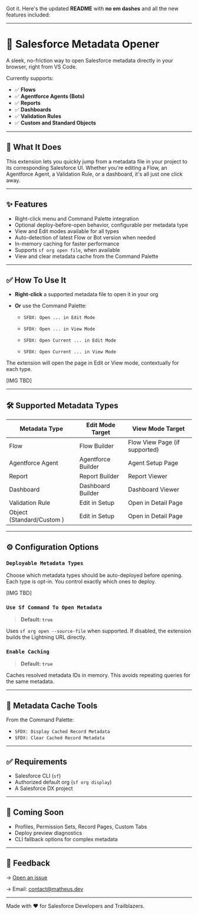 Got it. Here's the updated **README** with **no em dashes** and all the new features included:

---

# 🚀 Salesforce Metadata Opener

A sleek, no-friction way to open Salesforce metadata directly in your browser, right from VS Code.

Currently supports:

- ✅ **Flows**
- ✅ **Agentforce Agents (Bots)**
- ✅ **Reports**
- ✅ **Dashboards**
- ✅ **Validation Rules**
- ✅ **Custom and Standard Objects**

---

## 🧠 What It Does

This extension lets you quickly jump from a metadata file in your project to its corresponding Salesforce UI. Whether you're editing a Flow, an Agentforce Agent, a Validation Rule, or a dashboard, it's all just one click away.

---

## ✨ Features

- Right-click menu and Command Palette integration
- Optional deploy-before-open behavior, configurable per metadata type
- View and Edit modes available for all types
- Auto-detection of latest Flow or Bot version when needed
- In-memory caching for faster performance
- Supports `sf org open file`, when available
- View and clear metadata cache from the Command Palette

---

## ✅ How To Use It

- **Right-click** a supported metadata file to open it in your org
- **Or** use the Command Palette:

  - `SFDX: Open ... in Edit Mode`
  - `SFDX: Open ... in View Mode`

  - `SFDX: Open Current ... in Edit Mode`
  - `SFDX: Open Current ... in View Mode`

The extension will open the page in Edit or View mode, contextually for each type.

[IMG TBD]

---

## 🛠️ Supported Metadata Types

| Metadata Type             | Edit Mode Target   | View Mode Target              |
| ------------------------- | ------------------ | ----------------------------- |
| Flow                      | Flow Builder       | Flow View Page (if supported) |
| Agentforce Agent          | Agentforce Builder | Agent Setup Page              |
| Report                    | Report Builder     | Report Viewer                 |
| Dashboard                 | Dashboard Builder  | Dashboard Viewer              |
| Validation Rule           | Edit in Setup      | Open in Detail Page           |
| Object (Standard/Custom ) | Edit in Setup      | Open in Detail Page           |

---

## ⚙️ Configuration Options

### `Deployable Metadata Types`

Choose which metadata types should be auto-deployed before opening.
Each type is opt-in. You control exactly which ones to deploy.

[IMG TBD]

### `Use Sf Command To Open Metadata`

> **Default: `true`**

Uses `sf org open --source-file` when supported. If disabled, the extension builds the Lightning URL directly.

### `Enable Caching`

> **Default: `true`**

Caches resolved metadata IDs in memory. This avoids repeating queries for the same metadata.

---

## 💾 Metadata Cache Tools

From the Command Palette:

- `SFDX: Display Cached Record Metadata`
- `SFDX: Clear Cached Record Metadata`

---

## ✅ Requirements

- Salesforce CLI (`sf`)
- Authorized default org (`sf org display`)
- A Salesforce DX project

---

## 🔮 Coming Soon

- Profiles, Permission Sets, Record Pages, Custom Tabs
- Deploy preview diagnostics
- CLI fallback options for complex metadata

---

## 📣 Feedback

→ [Open an issue](https://github.com/gitmatheus/sf-metadata-opener/issues)

→ Email: [contact@matheus.dev](mailto:contact@matheus.dev)

---

Made with ❤️ for Salesforce Developers and Trailblazers.

